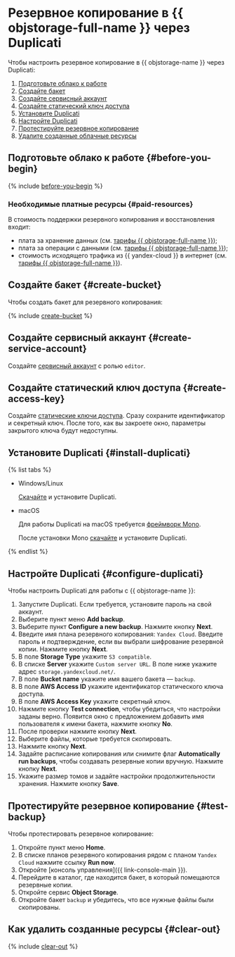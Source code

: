 # Резервное копирование в {{ objstorage-full-name }} через Duplicati

Чтобы настроить резервное копирование в {{ objstorage-name }} через Duplicati:

1. [Подготовьте облако к работе](#before-you-begin)
1. [Создайте бакет](#create-bucket)
1. [Создайте сервисный аккаунт](#create-service-account)
1. [Создайте статический ключ доступа](#create-access-key)
1. [Установите Duplicati](#install-duplicati)
1. [Настройте Duplicati](#configure-duplicati)
1. [Протестируйте резервное копирование](#test-backup)
1. [Удалите созданные облачные ресурсы](#clear-out)

## Подготовьте облако к работе {#before-you-begin}

{% include [before-you-begin](../_tutorials_includes/before-you-begin.md) %}


### Необходимые платные ресурсы {#paid-resources}

В стоимость поддержки резервного копирования и восстановления входит:

* плата за хранение данных (см. [тарифы {{ objstorage-full-name }}](../../storage/pricing.md#prices-storage));
* плата за операции с данными (см. [тарифы {{ objstorage-full-name }}](../../storage/pricing.md#prices-operations));
* стоимость исходящего трафика из {{ yandex-cloud }} в интернет (см. [тарифы {{ objstorage-full-name }}](../../storage/pricing#prices-storage.md#prices-traffic)).

## Создайте бакет {#create-bucket}

Чтобы создать бакет для резервного копирования:

{% include [create-bucket](../_tutorials_includes/create-public-bucket.md) %}

## Создайте сервисный аккаунт {#create-service-account}

Создайте [сервисный аккаунт](../../iam/operations/sa/create.md) с ролью `editor`.

## Создайте статический ключ доступа {#create-access-key}

Создайте [статические ключи доступа](../../iam/operations/sa/create-access-key.md). Сразу сохраните идентификатор и секретный ключ. После того, как вы закроете окно, параметры закрытого ключа будут недоступны.

## Установите Duplicati {#install-duplicati}

{% list tabs %}

- Windows/Linux

  [Скачайте](https://www.duplicati.com/download) и установите Duplicati.

- macOS

  Для работы Duplicati на macOS требуется [фреймворк Mono](https://www.mono-project.com/download/stable/#download-mac).

  После установки Mono [скачайте](https://www.duplicati.com/download) и установите Duplicati.

{% endlist %}

## Настройте Duplicati {#configure-duplicati}

Чтобы настроить Duplicati для работы с {{ objstorage-name }}:

1. Запустите Duplicati. Если требуется, установите пароль на свой аккаунт.
1. Выберите пункт меню **Add backup**.
1. Выберите пункт **Configure a new backup**. Нажмите кнопку **Next**.
1. Введите имя плана резервного копирования: `Yandex Cloud`. Введите пароль и подтверждение, если вы выбрали шифрование резервной копии. Нажмите кнопку **Next**.
1. В поле **Storage Type** укажите `S3 compatible`.
1. В списке **Server** укажите `Custom server URL`. В поле ниже укажите адрес `storage.yandexcloud.net/`.
1. В поле **Bucket name** укажите имя вашего бакета — `backup`.
1. В поле **AWS Access ID** укажите идентификатор статического ключа доступа.
1. В поле **AWS Access Key** укажите секретный ключ.
1. Нажмите кнопку **Test connection**, чтобы убедиться, что настройки заданы верно. Появится окно с предложением добавить имя пользователя к имени бакета, нажмите кнопку **No**.
1. После проверки нажмите кнопку **Next**.
1. Выберите файлы, которые требуется скопировать.
1. Нажмите кнопку **Next**.
1. Задайте расписание копирования или снимите флаг **Automatically run backups**, чтобы создавать резервные копии вручную. Нажмите кнопку **Next**.
1. Укажите размер томов и задайте настройки продолжительности хранения. Нажмите кнопку **Save**.

## Протестируйте резервное копирование {#test-backup}

Чтобы протестировать резервное копирование:

1. Откройте пункт меню **Home**.
1. В списке планов резервного копирования рядом с планом `Yandex Cloud` нажмите ссылку **Run now**.
1. Откройте [консоль управления]({{ link-console-main }}).
1. Перейдите в каталог, где находится бакет, в который помещаются резервные копии.
1. Откройте сервис **Object Storage**.
1. Откройте бакет `backup` и убедитесь, что все нужные файлы были скопированы.

## Как удалить созданные ресурсы {#clear-out}

{% include [clear-out](../_tutorials_includes/storage-clear-out.md) %}